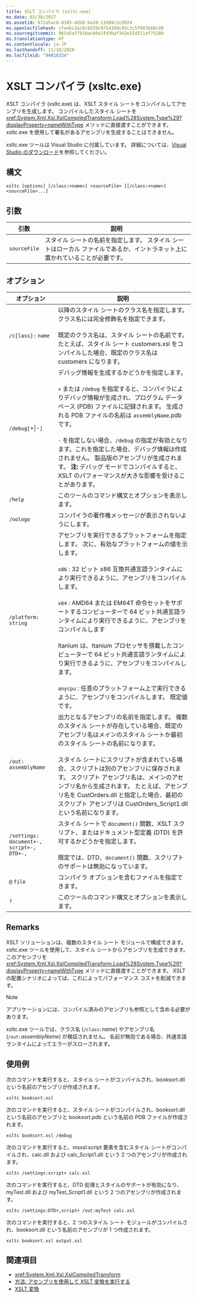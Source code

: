 ```yaml
---
title: XSLT コンパイラ (xsltc.exe)
ms.date: 03/30/2017
ms.assetid: 672a5ac8-8305-4d28-ba10-11089c2c0924
ms.openlocfilehash: cfeebc3ac0c0259c975439dc93c3c5f003b60c40
ms.sourcegitcommit: 965a5af7918acb0a3fd3baf342e15d511ef75188
ms.translationtype: HT
ms.contentlocale: ja-JP
ms.lasthandoff: 11/18/2020
ms.locfileid: "94818324"
---
```

# <a name="xslt-compiler-xsltcexe"></a>XSLT コンパイラ (xsltc.exe)
XSLT コンパイラ (xsltc.exe) は、XSLT スタイル シートをコンパイルしてアセンブリを生成します。 コンパイルしたスタイル シートを <xref:System.Xml.Xsl.XslCompiledTransform.Load%28System.Type%29?displayProperty=nameWithType> メソッドに直接渡すことができます。 xsltc.exe を使用して署名があるアセンブリを生成することはできません。  
  
 xsltc.exe ツールは Visual Studio に付属しています。 詳細については、[Visual Studio のダウンロード](https://aka.ms/vsdownload?utm_source=mscom&utm_campaign=msdocs)を参照してください。  
  
## <a name="syntax"></a>構文  
  
```console  
xsltc [options] [/class:<name>] <sourceFile> [[/class:<name>] <sourceFile>...]  
```  
  
## <a name="argument"></a>引数  
  
|引数|説明|  
|--------------|-----------------|  
|`sourceFile`|スタイル シートの名前を指定します。 スタイル シートはローカル ファイルであるか、イントラネット上に置かれていることが必要です。|  
  
## <a name="options"></a>オプション  
  
|オプション|説明|  
|------------|-----------------|  
|`/c[lass]:` `name`|以降のスタイル シートのクラス名を指定します。 クラス名には完全修飾名を指定できます。<br /><br /> 既定のクラス名は、スタイル シートの名前です。 たとえば、スタイル シート customers.xsl をコンパイルした場合、既定のクラス名は customers になります。|  
|`/debug[`+&#124;-`]`|デバッグ情報を生成するかどうかを指定します。<br /><br /> `+` または `/debug` を指定すると、コンパイラによりデバッグ情報が生成され、プログラム データベース (PDB) ファイルに記録されます。 生成される PDB ファイルの名前は `assemblyName`.pdb です。<br /><br /> `-` を指定しない場合、`/debug` の指定が有効となります。これを指定した場合、デバッグ情報は作成されません。 製品版のアセンブリが生成されます。 **注:** デバッグ モードでコンパイルすると、XSLT のパフォーマンスが大きな影響を受けることがあります。|  
|`/help`|このツールのコマンド構文とオプションを表示します。|  
|`/nologo`|コンパイラの著作権メッセージが表示されないようにします。|  
|`/platform:` `string`|アセンブリを実行できるプラットフォームを指定します。 次に、有効なプラットフォームの値を示します。<br /><br /> `x86` : 32 ビット x86 互換共通言語ランタイムにより実行できるように、アセンブリをコンパイルします。<br /><br /> `x64` : AMD64 または EM64T 命令セットをサポートするコンピューターで 64 ビット共通言語ランタイムにより実行できるように、アセンブリをコンパイルします<br /><br /> Itanium は、Itanium プロセッサを搭載したコンピューターで 64 ビット共通言語ランタイムにより実行できるように、アセンブリをコンパイルします。<br /><br /> `anycpu` : 任意のプラットフォーム上で実行できるように、アセンブリをコンパイルします。 既定値です。|  
|`/out:` `assemblyName`|出力となるアセンブリの名前を指定します。 複数のスタイル シートが存在している場合、既定のアセンブリ名はメインのスタイル シートか最初のスタイル シートの名前になります。<br /><br /> スタイル シートにスクリプトが含まれている場合、スクリプトは別のアセンブリに保存されます。 スクリプト アセンブリ名は、メインのアセンブリ名から生成されます。 たとえば、アセンブリ名を CustOrders.dll と指定した場合、最初のスクリプト アセンブリは CustOrders_Script1.dll という名前になります。|  
|`/settings:` `document+-, script+-, DTD+-,`|スタイル シートで `document()` 関数、XSLT スクリプト、またはドキュメント型定義 (DTD) を許可するかどうかを指定します。<br /><br /> 既定では、DTD、`document()` 関数、スクリプトのサポートは無効になっています。|  
|`@` `file`|コンパイラ オプションを含むファイルを指定できます。|  
|`?`|このツールのコマンド構文とオプションを表示します。|  
  
## <a name="remarks"></a>Remarks  
 XSLT ソリューションは、複数のスタイル シート モジュールで構成できます。 xsltc.exe ツールを使用して、スタイル シートからアセンブリを生成できます。 このアセンブリを <xref:System.Xml.Xsl.XslCompiledTransform.Load%28System.Type%29?displayProperty=nameWithType> メソッドに直接渡すことができます。 XSLT の配置シナリオによっては、これによってパフォーマンス コストを削減できます。  
  
> [!NOTE]
> アプリケーションには、コンパイル済みのアセンブリも参照として含める必要があります。  
  
 xsltc.exe ツールでは、クラス名 (`/class:`*name*) やアセンブリ名 (`/out:`*assemblyName*) が検証されません。 名前が無効である場合、共通言語ランタイムによってエラーがスローされます。  
  
## <a name="examples"></a>使用例  
 次のコマンドを実行すると、スタイル シートがコンパイルされ、booksort.dll という名前のアセンブリが作成されます。  
  
```console  
xsltc booksort.xsl  
```  
  
 次のコマンドを実行すると、スタイル シートがコンパイルされ、booksort.dll という名前のアセンブリと booksort.pdb という名前の PDB ファイルが作成されます。  
  
```console  
xsltc booksort.xsl /debug  
```  
  
 次のコマンドを実行すると、msxsl:script 要素を含むスタイル シートがコンパイルされ、calc.dll および calc_Script1.dll という 2 つのアセンブリが作成されます。  
  
```console  
xsltc /settings:script+ calc.xsl  
```  
  
 次のコマンドを実行すると、DTD 処理とスタイルのサポートが有効になり、myTest.dll および myTest_Script1.dll という 2 つのアセンブリが作成されます。  
  
```console  
xsltc /settings:DTD+,script+ /out:myTest calc.xsl  
```  
  
 次のコマンドを実行すると、2 つのスタイル シート モジュールがコンパイルされ、booksort.dll という名前のアセンブリが 1 つ作成されます。  
  
```console  
xsltc booksort.xsl output.xsl  
```  
  
## <a name="see-also"></a>関連項目

- <xref:System.Xml.Xsl.XslCompiledTransform>
- [方法: アセンブリを使用して XSLT 変換を実行する](how-to-perform-an-xslt-transformation-by-using-an-assembly.md)
- [XSLT 変換](xslt-transformations.md)

